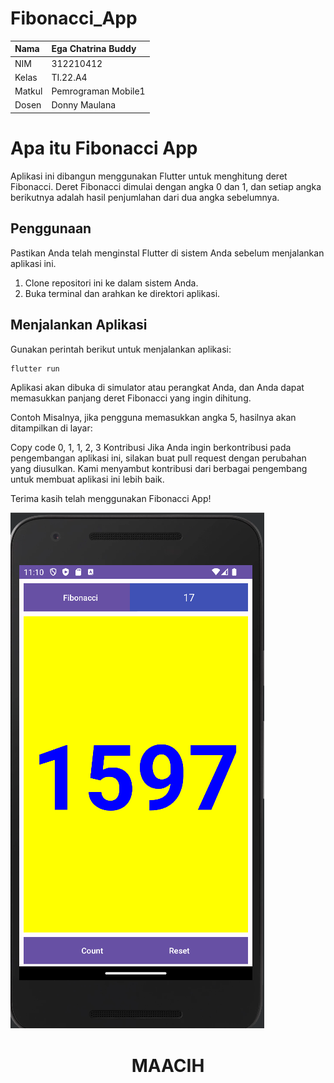# Fibonacci_App

|Nama | Ega Chatrina Buddy |
|:-- |:-- |
|NIM|312210412|
|Kelas| TI.22.A4 |
|Matkul|Pemrograman Mobile1|
|Dosen| Donny Maulana|

# Apa itu Fibonacci App

Aplikasi ini dibangun menggunakan Flutter untuk menghitung deret Fibonacci. Deret Fibonacci dimulai dengan angka 0 dan 1, dan setiap angka berikutnya adalah hasil penjumlahan dari dua angka sebelumnya.

## Penggunaan

Pastikan Anda telah menginstal Flutter di sistem Anda sebelum menjalankan aplikasi ini.

1. Clone repositori ini ke dalam sistem Anda.
2. Buka terminal dan arahkan ke direktori aplikasi.

## Menjalankan Aplikasi

Gunakan perintah berikut untuk menjalankan aplikasi:

```bash
flutter run
```

Aplikasi akan dibuka di simulator atau perangkat Anda, dan Anda dapat memasukkan panjang deret Fibonacci yang ingin dihitung.

Contoh
Misalnya, jika pengguna memasukkan angka 5, hasilnya akan ditampilkan di layar:

Copy code
0, 1, 1, 2, 3
Kontribusi
Jika Anda ingin berkontribusi pada pengembangan aplikasi ini, silakan buat pull request dengan perubahan yang diusulkan. Kami menyambut kontribusi dari berbagai pengembang untuk membuat aplikasi ini lebih baik.

Terima kasih telah menggunakan Fibonacci App!

![alt text](/Screenshot%20(14).png)

<h1 align="center">MAACIH </h1>